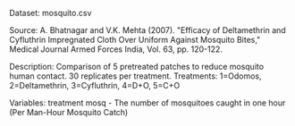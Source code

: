 Dataset:  mosquito.csv

Source: A. Bhatnagar and V.K. Mehta (2007). "Efficacy of Deltamethrin and
Cyfluthrin Impregnated Cloth Over Uniform Against Mosquito Bites,"
Medical Journal Armed Forces India, Vol. 63, pp. 120-122.

Description: Comparison of 5 pretreated patches to reduce mosquito human
contact. 30 replicates per treatment.
Treatments:
1=Odomos, 2=Deltamethrin, 3=Cyfluthrin, 4=D+O, 5=C+O

Variables:
treatment
mosq - The number of mosquitoes caught in one hour (Per Man-Hour Mosquito Catch)
